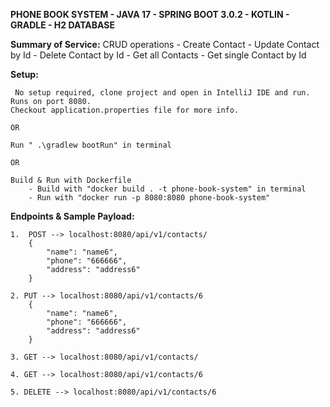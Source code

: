 **PHONE BOOK SYSTEM - JAVA 17 - SPRING BOOT 3.0.2 - KOTLIN - GRADLE - H2 DATABASE**


**Summary of Service:**
    CRUD operations 
        - Create Contact
        - Update Contact by Id
        - Delete Contact by Id
        - Get all Contacts
        - Get single Contact by Id


**Setup:**

     No setup required, clone project and open in IntelliJ IDE and run. Runs on port 8080.
    Checkout application.properties file for more info.
    
    OR 

    Run " .\gradlew bootRun" in terminal

    OR 

    Build & Run with Dockerfile
        - Build with "docker build . -t phone-book-system" in terminal
        - Run with "docker run -p 8080:8080 phone-book-system" 


**Endpoints & Sample Payload:**
    
    1.  POST --> localhost:8080/api/v1/contacts/
        {
            "name": "name6",
            "phone": "666666",
            "address": "address6"
        }

    2. PUT --> localhost:8080/api/v1/contacts/6
        {
            "name": "name6",
            "phone": "666666",
            "address": "address6"
        }

    3. GET --> localhost:8080/api/v1/contacts/

    4. GET --> localhost:8080/api/v1/contacts/6

    5. DELETE --> localhost:8080/api/v1/contacts/6